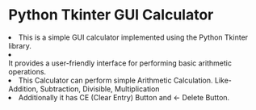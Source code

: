 # Python Tkinter GUI Calculator

<li> This is a simple GUI calculator implemented using the Python Tkinter library.
<li> </li>It provides a user-friendly interface for performing basic arithmetic operations.

<li> This Calculator can perform simple Arithmetic Calculation. Like- Addition, Subtraction, Divisible, Multiplication

<li> Additionally it has CE (Clear Entry) Button and ← Delete Button.
